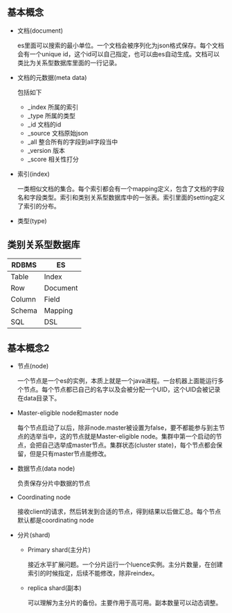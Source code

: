 ## 基本概念

+ 文档(document)

  es里面可以搜索的最小单位。一个文档会被序列化为json格式保存。每个文档会有一个unique id，这个id可以自己指定，也可以由es自动生成。文档可以类比为关系型数据库里面的一行记录。

+ 文档的元数据(meta data)

  包括如下

  + _index 所属的索引
  + _type 所属的类型
  + _id 文档的id
  + _source 文档原始json
  + _all 整合所有的字段到all字段当中
  + _version 版本
  + _score 相关性打分

+ 索引(index)

  一类相似文档的集合。每个索引都会有一个mapping定义，包含了文档的字段名和字段类型。索引和类别关系型数据库中的一张表。索引里面的setting定义了索引的分布。

+ 类型(type)

## 类别关系型数据库

| RDBMS  | ES       |
| ------ | -------- |
| Table  | Index    |
| Row    | Document |
| Column | Field    |
| Schema | Mapping  |
| SQL    | DSL      |

## 基本概念2

+ 节点(node)

  一个节点是一个es的实例，本质上就是一个java进程。一台机器上面能运行多个节点。每个节点都已自己的名字以及会被分配一个UID，这个UID会被记录在data目录下。

+ Master-eligible node和master node

  每个节点启动了以后，除非node.master被设置为false，要不都能参与到主节点的选举当中，这的节点就是Master-eligible node。集群中第一个启动的节点，会把自己选举成master节点。集群状态(cluster state)，每个节点都会保留，但是只有master节点能修改。

+ 数据节点(data node)

  负责保存分片中数据的节点

+ Coordinating node

  接收client的请求，然后转发到合适的节点，得到结果以后做汇总。每个节点默认都是coordinating node

+ 分片(shard)

  + Primary shard(主分片)

    接近水平扩展问题。一个分片运行一个luence实例。主分片数量，在创建索引的时候指定，后续不能修改，除非reindex。

  + replica shard(副本)

    可以理解为主分片的备份。主要作用于高可用。副本数量可以动态调整。